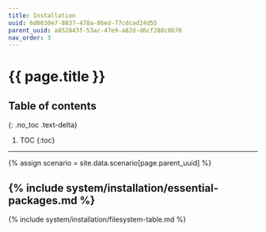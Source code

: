 ```yaml
---
title: Installation
uuid: 6d0030e7-8837-478a-86ed-77cdcad24d55
parent_uuid: a852843f-53ac-47e9-a82d-d6cf288c8b76
nav_order: 3
---
```


# {{ page.title }}

## Table of contents
{: .no_toc .text-delta}

1. TOC
{:toc}

---

{% assign scenario = site.data.scenario[page.parent_uuid] %}

{% include system/installation/essential-packages.md %}
---
{% include system/installation/filesystem-table.md %}
